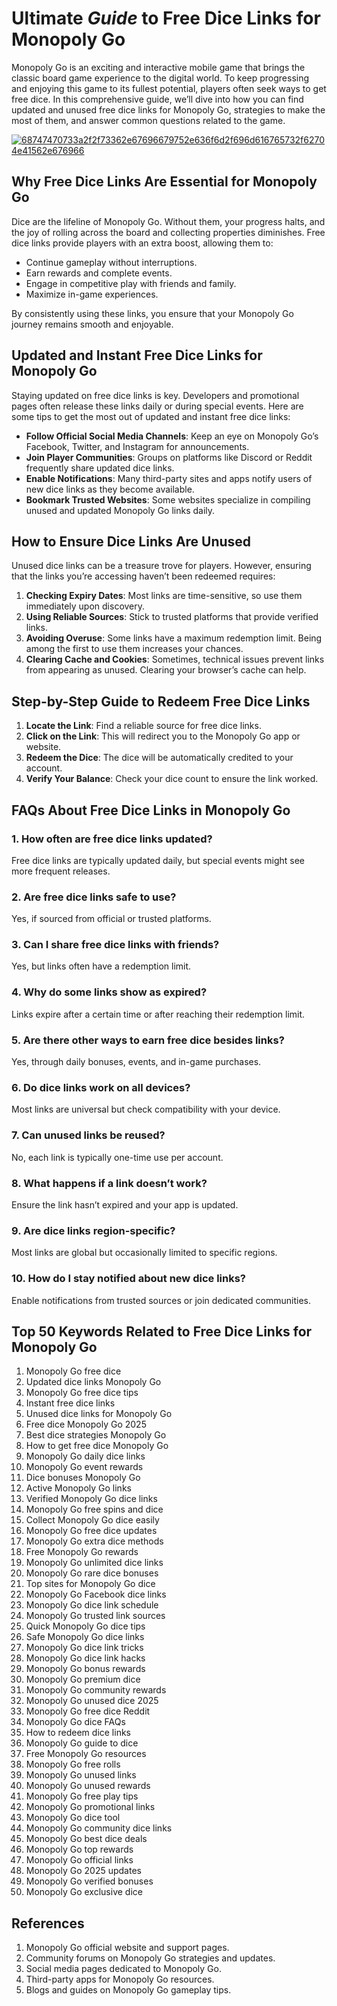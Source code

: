 # Ultimate *Guide* to Free Dice Links for Monopoly Go

Monopoly Go is an exciting and interactive mobile game that brings the classic board game experience to the digital world. To keep progressing and enjoying this game to its fullest potential, players often seek ways to get free dice. In this comprehensive guide, we’ll dive into how you can find updated and unused free dice links for Monopoly Go, strategies to make the most of them, and answer common questions related to the game.

[![68747470733a2f2f73362e67696679752e636f6d2f696d616765732f62704e41562e676966](https://github.com/user-attachments/assets/10f8acf3-576e-4569-959c-f556dabdf37f)](https://therewardgate.com/free-monopoly-dice/)

## Why Free Dice Links Are Essential for Monopoly Go

Dice are the lifeline of Monopoly Go. Without them, your progress halts, and the joy of rolling across the board and collecting properties diminishes. Free dice links provide players with an extra boost, allowing them to:

* Continue gameplay without interruptions.
* Earn rewards and complete events.
* Engage in competitive play with friends and family.
* Maximize in-game experiences.

By consistently using these links, you ensure that your Monopoly Go journey remains smooth and enjoyable.

## Updated and Instant Free Dice Links for Monopoly Go

Staying updated on free dice links is key. Developers and promotional pages often release these links daily or during special events. Here are some tips to get the most out of updated and instant free dice links:

* **Follow Official Social Media Channels**: Keep an eye on Monopoly Go’s Facebook, Twitter, and Instagram for announcements.
* **Join Player Communities**: Groups on platforms like Discord or Reddit frequently share updated dice links.
* **Enable Notifications**: Many third-party sites and apps notify users of new dice links as they become available.
* **Bookmark Trusted Websites**: Some websites specialize in compiling unused and updated Monopoly Go links daily.

## How to Ensure Dice Links Are Unused

Unused dice links can be a treasure trove for players. However, ensuring that the links you’re accessing haven’t been redeemed requires:

1. **Checking Expiry Dates**: Most links are time-sensitive, so use them immediately upon discovery.
2. **Using Reliable Sources**: Stick to trusted platforms that provide verified links.
3. **Avoiding Overuse**: Some links have a maximum redemption limit. Being among the first to use them increases your chances.
4. **Clearing Cache and Cookies**: Sometimes, technical issues prevent links from appearing as unused. Clearing your browser’s cache can help.

## Step-by-Step Guide to Redeem Free Dice Links

1. **Locate the Link**: Find a reliable source for free dice links.
2. **Click on the Link**: This will redirect you to the Monopoly Go app or website.
3. **Redeem the Dice**: The dice will be automatically credited to your account.
4. **Verify Your Balance**: Check your dice count to ensure the link worked.

## FAQs About Free Dice Links in Monopoly Go

### 1. How often are free dice links updated?

Free dice links are typically updated daily, but special events might see more frequent releases.

### 2. Are free dice links safe to use?

Yes, if sourced from official or trusted platforms.

### 3. Can I share free dice links with friends?

Yes, but links often have a redemption limit.

### 4. Why do some links show as expired?

Links expire after a certain time or after reaching their redemption limit.

### 5. Are there other ways to earn free dice besides links?

Yes, through daily bonuses, events, and in-game purchases.

### 6. Do dice links work on all devices?

Most links are universal but check compatibility with your device.

### 7. Can unused links be reused?

No, each link is typically one-time use per account.

### 8. What happens if a link doesn’t work?

Ensure the link hasn’t expired and your app is updated.

### 9. Are dice links region-specific?

Most links are global but occasionally limited to specific regions.

### 10. How do I stay notified about new dice links?

Enable notifications from trusted sources or join dedicated communities.

## Top 50 Keywords Related to Free Dice Links for Monopoly Go

1. Monopoly Go free dice
2. Updated dice links Monopoly Go
3. Monopoly Go free dice tips
4. Instant free dice links
5. Unused dice links for Monopoly Go
6. Free dice Monopoly Go 2025
7. Best dice strategies Monopoly Go
8. How to get free dice Monopoly Go
9. Monopoly Go daily dice links
10. Monopoly Go event rewards
11. Dice bonuses Monopoly Go
12. Active Monopoly Go links
13. Verified Monopoly Go dice links
14. Monopoly Go free spins and dice
15. Collect Monopoly Go dice easily
16. Monopoly Go free dice updates
17. Monopoly Go extra dice methods
18. Free Monopoly Go rewards
19. Monopoly Go unlimited dice links
20. Monopoly Go rare dice bonuses
21. Top sites for Monopoly Go dice
22. Monopoly Go Facebook dice links
23. Monopoly Go dice link schedule
24. Monopoly Go trusted link sources
25. Quick Monopoly Go dice tips
26. Safe Monopoly Go dice links
27. Monopoly Go dice link tricks
28. Monopoly Go dice link hacks
29. Monopoly Go bonus rewards
30. Monopoly Go premium dice
31. Monopoly Go community rewards
32. Monopoly Go unused dice 2025
33. Monopoly Go free dice Reddit
34. Monopoly Go dice FAQs
35. How to redeem dice links
36. Monopoly Go guide to dice
37. Free Monopoly Go resources
38. Monopoly Go free rolls
39. Monopoly Go unused links
40. Monopoly Go unused rewards
41. Monopoly Go free play tips
42. Monopoly Go promotional links
43. Monopoly Go dice tool
44. Monopoly Go community dice links
45. Monopoly Go best dice deals
46. Monopoly Go top rewards
47. Monopoly Go official links
48. Monopoly Go 2025 updates
49. Monopoly Go verified bonuses
50. Monopoly Go exclusive dice

## References

1. Monopoly Go official website and support pages.
2. Community forums on Monopoly Go strategies and updates.
3. Social media pages dedicated to Monopoly Go.
4. Third-party apps for Monopoly Go resources.
5. Blogs and guides on Monopoly Go gameplay tips.
